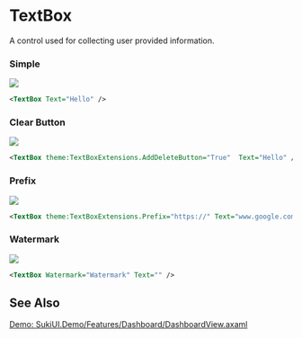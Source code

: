 # TextBox

A control used for collecting user provided information.

### Simple

<img src="https://sleekshot.app/api/download/8nnHYLrgchCe"/>


```xml
<TextBox Text="Hello" />
```

### Clear Button

<img   src="https://sleekshot.app/api/download/tNkEf1yb0lml"/>


```xml
<TextBox theme:TextBoxExtensions.AddDeleteButton="True"  Text="Hello" />
```

### Prefix

<img src="https://sleekshot.app/api/download/354ntrKtfvXo"/>


```xml
<TextBox theme:TextBoxExtensions.Prefix="https://" Text="www.google.com" />
```

### Watermark

<img src="https://sleekshot.app/api/download/Y3odALgSfPCT"/>


```xml
<TextBox Watermark="Watermark" Text="" />
```

## See Also

[Demo: SukiUI.Demo/Features/Dashboard/DashboardView.axaml](https://github.com/kikipoulet/SukiUI/blob/main/SukiUI.Demo/Features/Dashboard/DashboardView.axaml)

